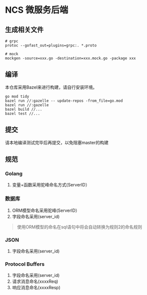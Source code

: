# NCS 微服务后端

## 生成相关文件

```shell script
# grpc
protoc --gofast_out=plugins=grpc:. *.proto

# mock
mockgen -source=xxx.go -destination=xxx.mock.go -package xxx
```

## 编译

本仓库采用Bazel来进行构建，请自行安装环境。

```shell script
go mod tidy
bazel run //:gazelle -- update-repos -from_file=go.mod
bazel run //:gazelle
bazel build //...
bazel test //...
```

## 提交

请本地编译测试完毕后再提交，以免阻塞master的构建

## 规范

### Golang

1. 变量+函数采用驼峰命名方式(ServerID）

### 数据库

1. ORM模型命名采用驼峰(ServerID）
2. 字段命名采用(server_id)

> 使用ORM模型的命名在sql语句中将会自动转换为规则2的命名规则

### JSON

1. 字段命名采用(server_id)

### Protocol Buffers

1. 字段命名采用(server_id)
2. 请求消息命名(xxxxReq)
3. 响应消息命名(xxxxResp)